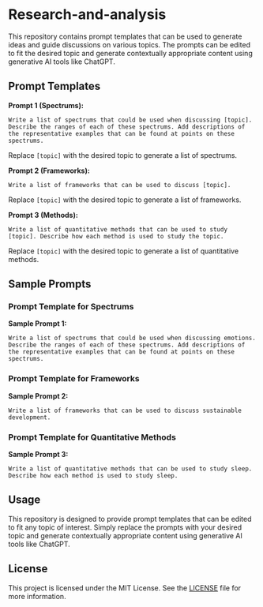 # Research-and-analysis

This repository contains prompt templates that can be used to generate ideas and guide discussions on various topics. The prompts can be edited to fit the desired topic and generate contextually appropriate content using generative AI tools like ChatGPT.

## Prompt Templates

**Prompt 1 (Spectrums):**

```
Write a list of spectrums that could be used when discussing [topic]. Describe the ranges of each of these spectrums. Add descriptions of the representative examples that can be found at points on these spectrums.
```

Replace `[topic]` with the desired topic to generate a list of spectrums.

**Prompt 2 (Frameworks):**

```
Write a list of frameworks that can be used to discuss [topic].
```

Replace `[topic]` with the desired topic to generate a list of frameworks.

**Prompt 3 (Methods):**

```
Write a list of quantitative methods that can be used to study [topic]. Describe how each method is used to study the topic.
```

Replace `[topic]` with the desired topic to generate a list of quantitative methods.

## Sample Prompts

### Prompt Template for Spectrums

**Sample Prompt 1:**

```
Write a list of spectrums that could be used when discussing emotions. Describe the ranges of each of these spectrums. Add descriptions of the representative examples that can be found at points on these spectrums.
```

### Prompt Template for Frameworks

**Sample Prompt 2:**

```
Write a list of frameworks that can be used to discuss sustainable development.
```

### Prompt Template for Quantitative Methods

**Sample Prompt 3:**

```
Write a list of quantitative methods that can be used to study sleep. Describe how each method is used to study sleep.
```

## Usage

This repository is designed to provide prompt templates that can be edited to fit any topic of interest. Simply replace the prompts with your desired topic and generate contextually appropriate content using generative AI tools like ChatGPT.

## License

This project is licensed under the MIT License. See the [LICENSE](LICENSE) file for more information.
